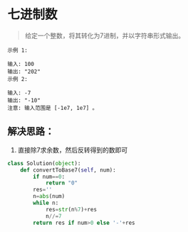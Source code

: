 # 七进制数

> 给定一个整数，将其转化为7进制，并以字符串形式输出。

```
示例 1:

输入: 100
输出: "202"
示例 2:

输入: -7
输出: "-10"
注意: 输入范围是 [-1e7, 1e7] 。
```


## 解决思路：
1. 直接除7求余数，然后反转得到的数即可

```python
class Solution(object):
    def convertToBase7(self, num):
        if num==0:
            return "0"
        res=''
        n=abs(num)
        while n:
            res=str(n%7)+res
            n//=7
        return res if num>0 else '-'+res
```
